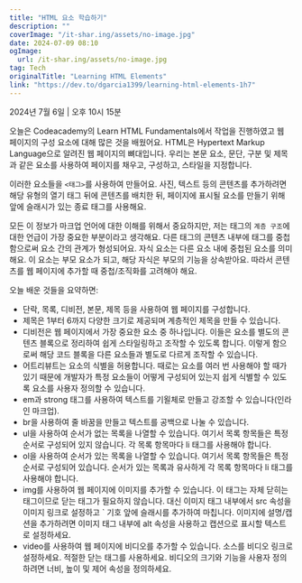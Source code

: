 ```yaml
---
title: "HTML 요소 학습하기"
description: ""
coverImage: "/it-shar.ing/assets/no-image.jpg"
date: 2024-07-09 08:10
ogImage:
  url: /it-shar.ing/assets/no-image.jpg
tag: Tech
originalTitle: "Learning HTML Elements"
link: "https://dev.to/dgarcia1399/learning-html-elements-1h7"
---
```


2024년 7월 6일 | 오후 10시 15분

오늘은 Codeacademy의 Learn HTML Fundamentals에서 작업을 진행하였고 웹 페이지의 구성 요소에 대해 많은 것을 배웠어요. HTML은 Hypertext Markup Language으로 알려진 웹 페이지의 뼈대입니다. 우리는 본문 요소, 문단, 구분 및 제목과 같은 요소를 사용하여 페이지를 채우고, 구성하고, 스타일을 지정합니다.

이러한 요소들을 `<태그>`를 사용하여 만들어요. 사진, 텍스트 등의 콘텐츠를 추가하려면 해당 유형의 열기 태그 뒤에 콘텐츠를 배치한 뒤, 페이지에 표시될 요소를 만들기 위해 앞에 슬래시가 있는 종료 태그를 사용해요.

모든 이 정보가 마크업 언어에 대한 이해를 위해서 중요하지만, 저는 태그의 `계층 구조`에 대한 언급이 가장 중요한 부분이라고 생각해요. 다른 태그의 콘텐츠 내부에 태그를 중첩함으로써 요소 간의 관계가 형성되어요. 자식 요소는 다른 요소 내에 중첩된 요소를 의미해요. 이 요소는 부모 요소가 되고, 해당 자식은 부모의 기능을 상속받아요. 따라서 콘텐츠를 웹 페이지에 추가할 때 중첩/조직화를 고려해야 해요.

<div class="content-ad"></div>

오늘 배운 것들을 요약하면:

- 단락, 목록, 디비전, 본문, 제목 등을 사용하여 웹 페이지를 구성합니다.
- 제목은 1부터 6까지 다양한 크기로 제공되며 계층적인 제목을 만들 수 있습니다.
- 디비전은 웹 페이지에서 가장 중요한 요소 중 하나입니다. 이들은 요소를 별도의 콘텐츠 블록으로 정리하여 쉽게 스타일링하고 조작할 수 있도록 합니다. 이렇게 함으로써 해당 코드 블록을 다른 요소들과 별도로 다르게 조작할 수 있습니다.
- 어트리뷰트는 요소의 식별을 허용합니다. 때로는 요소를 여러 번 사용해야 할 때가 있기 때문에 개발자가 특정 요소들이 어떻게 구성되어 있는지 쉽게 식별할 수 있도록 요소를 사용자 정의할 수 있습니다.
- em과 strong 태그를 사용하여 텍스트를 기욀체로 만들고 강조할 수 있습니다(인라인 마크업).
- br을 사용하여 줄 바꿈을 만들고 텍스트를 공백으로 나눌 수 있습니다.
- ul을 사용하여 순서가 없는 목록을 나열할 수 있습니다. 여기서 목록 항목들은 특정 순서로 구성되어 있지 않습니다. 각 목록 항목마다 li 태그를 사용해야 합니다.
- ol을 사용하여 순서가 있는 목록을 나열할 수 있습니다. 여기서 목록 항목들은 특정 순서로 구성되어 있습니다. 순서가 있는 목록과 유사하게 각 목록 항목마다 li 태그를 사용해야 합니다.
- img를 사용하여 웹 페이지에 이미지를 추가할 수 있습니다. 이 태그는 자체 닫히는 태그이므로 닫는 태그가 필요하지 않습니다. 대신 이미지 태그 내부에서 src 속성을 이미지 링크로 설정하고 ` 기호 앞에 슬래시를 추가하여 마칩니다. 이미지에 설명/캡션을 추가하려면 이미지 태그 내부에 alt 속성을 사용하고 캡션으로 표시할 텍스트로 설정하세요.
- video를 사용하여 웹 페이지에 비디오를 추가할 수 있습니다. 소스를 비디오 링크로 설정하세요. 적절한 닫는 태그를 사용하세요. 비디오의 크기와 기능을 사용자 정의하려면 너비, 높이 및 제어 속성을 정의하세요.

